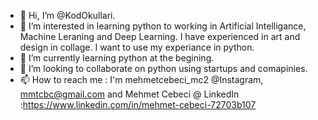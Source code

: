 - 👋 Hi, I’m @KodOkullari.
- 👀 I’m interested in learning python to working in Artificial Intelligance, Machine Leraning and Deep Learning. I have experienced in art and design in collage. I want to use my experiance in python.
- 🌱 I’m currently learning python at the begining.
- 💞️ I’m looking to collaborate on python using startups and comapinies.
- 📫 How to reach me : I'm mehmetcebeci_mc2 @Instagram, mmtcbc@gmail.com and Mehmet Cebeci @ LinkedIn :https://www.linkedin.com/in/mehmet-cebeci-72703b107

<!---
KodOkullari/KodOkullari is a ✨ special ✨ repository because its `README.md` (this file) appears on your GitHub profile.
You can click the Preview link to take a look at your changes.
--->
